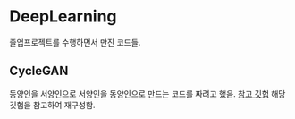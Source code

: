 # DeepLearning
졸업프로젝트를 수행하면서 만진 코드들.

## CycleGAN
동양인을 서양인으로 서양인을 동양인으로 만드는 코드를 짜려고 했음.
[참고 깃헙](https://github.com/arnab39/cycleGAN-PyTorch)
해당 깃헙을 참고하여 재구성함.
